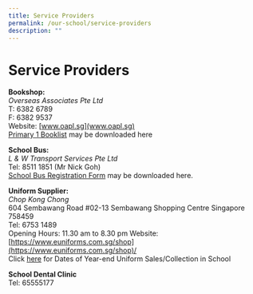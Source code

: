 ```yaml
---
title: Service Providers
permalink: /our-school/service-providers
description: ""
---
```

# Service Providers

**Bookshop:**<br>
*Overseas Associates Pte Ltd*<br>
T: 6382 6789<br>
F: 6382 9537    
Website: [www.oapl.sg](www.oapl.sg) <br>
[Primary 1 Booklist](/files/P1%20Booklists%20for%202022_CPS.pdf) may be downloaded here

**School Bus:** <br>
*L & W Transport Services Pte Ltd*<br>
Tel: 8511 1851 (Mr Nick Goh)<br>
[School Bus Registration Form](/files/Bus%20Registration%20Form%20for%202022%20Updated.pdf) may be downloaded here.

**Uniform Supplier:** <br>
*Chop Kong Chong*<br>
604 Sembawang Road #02-13
Sembawang Shopping Centre
Singapore 758459<Br>
Tel: 6753 1489<br>
Opening Hours: 11.30 am to 8.30 pm
Website: [https://www.euniforms.com.sg/shop](https://www.euniforms.com.sg/shop)/<br>
Click [here](/files/school%20uniform.pdf)  for Dates of Year-end Uniform Sales/Collection in School

**School Dental Clinic**<br>
Tel: 65555177